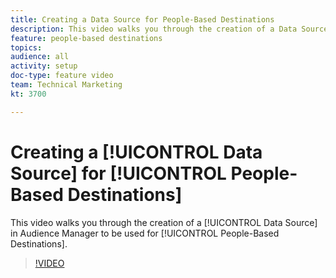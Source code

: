 ```yaml
---
title: Creating a Data Source for People-Based Destinations
description: This video walks you through the creation of a Data Source in Audience Manager to be used for People-Based Destinations.
feature: people-based destinations
topics: 
audience: all
activity: setup
doc-type: feature video
team: Technical Marketing
kt: 3700

---
```


# Creating a [!UICONTROL Data Source] for [!UICONTROL People-Based Destinations]

This video walks you through the creation of a [!UICONTROL Data Source] in Audience Manager to be used for [!UICONTROL People-Based Destinations].

>[!VIDEO](https://video.tv.adobe.com/v/29006/?quality=12)
